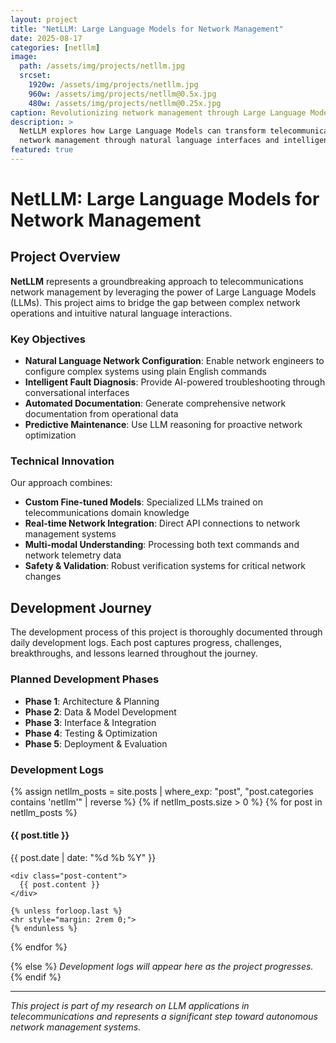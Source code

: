 ```yaml
---
layout: project
title: "NetLLM: Large Language Models for Network Management"
date: 2025-08-17
categories: [netllm]
image:
  path: /assets/img/projects/netllm.jpg
  srcset:
    1920w: /assets/img/projects/netllm.jpg
    960w: /assets/img/projects/netllm@0.5x.jpg
    480w: /assets/img/projects/netllm@0.25x.jpg
caption: Revolutionizing network management through Large Language Models
description: >
  NetLLM explores how Large Language Models can transform telecommunications 
  network management through natural language interfaces and intelligent automation.
featured: true
---
```


# NetLLM: Large Language Models for Network Management

## Project Overview

**NetLLM** represents a groundbreaking approach to telecommunications network management by leveraging the power of Large Language Models (LLMs). This project aims to bridge the gap between complex network operations and intuitive natural language interactions.

### Key Objectives

- **Natural Language Network Configuration**: Enable network engineers to configure complex systems using plain English commands
- **Intelligent Fault Diagnosis**: Provide AI-powered troubleshooting through conversational interfaces  
- **Automated Documentation**: Generate comprehensive network documentation from operational data
- **Predictive Maintenance**: Use LLM reasoning for proactive network optimization

### Technical Innovation

Our approach combines:
- **Custom Fine-tuned Models**: Specialized LLMs trained on telecommunications domain knowledge
- **Real-time Network Integration**: Direct API connections to network management systems
- **Multi-modal Understanding**: Processing both text commands and network telemetry data
- **Safety & Validation**: Robust verification systems for critical network changes

## Development Journey

The development process of this project is thoroughly documented through daily development logs. Each post captures progress, challenges, breakthroughs, and lessons learned throughout the journey.

### Planned Development Phases

- **Phase 1**: Architecture & Planning 
- **Phase 2**: Data & Model Development  
- **Phase 3**: Interface & Integration 
- **Phase 4**: Testing & Optimization 
- **Phase 5**: Deployment & Evaluation 

### Development Logs

{% assign netllm_posts = site.posts | where_exp: "post", "post.categories contains 'netllm'" | reverse %}
{% if netllm_posts.size > 0 %}
  {% for post in netllm_posts %}
  <article class="post-preview">
    <h4>{{ post.title }}</h4>
    <time class="faded fine" datetime="{{ post.date | date_to_xmlschema }}">{{ post.date | date: "%d %b %Y" }}</time>
    
    <div class="post-content">
      {{ post.content }}
    </div>
    
    {% unless forloop.last %}
    <hr style="margin: 2rem 0;">
    {% endunless %}
  </article>
  {% endfor %}

{% else %}
*Development logs will appear here as the project progresses.*
{% endif %}

---

*This project is part of my research on LLM applications in telecommunications and represents a significant step toward autonomous network management systems.*
